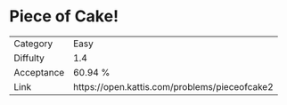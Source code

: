 # Piece of Cake!

<table>
    <tr>
        <td>Category</td>
        <td>Easy</td>
    </tr>
    <tr>
        <td>Diffulty</td>
        <td>1.4</td>
    </tr>
    <tr>
        <td>Acceptance</td>
        <td>60.94 %</td>
    </tr>
    <tr>
        <td>Link</td>
        <td>https://open.kattis.com/problems/pieceofcake2</td>
    </tr>
</table>